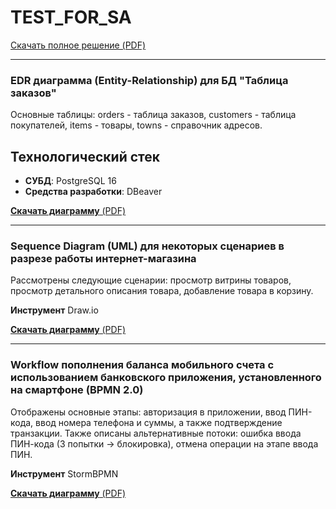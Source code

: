 # TEST_FOR_SA

[Скачать полное решение (PDF)](https://raw.githubusercontent.com/ElenaDanchenko/TEST_FOR_SA/main/Тестовое%20задание%20на%20позицию%20Системный%20аналитик_Данченко_Елена.pdf)

--- 
### EDR диаграмма (Entity-Relationship) для БД "Таблица заказов"

Основные таблицы: orders - таблица заказов, customers - таблица покупателей, items - товары, towns - справочник адресов.

## Технологический стек
- **СУБД**: PostgreSQL 16
- **Средства разработки**:  DBeaver
    
[**Скачать диаграмму** (PDF)](https://raw.githubusercontent.com/ElenaDanchenko/TEST_FOR_SA/blob/main/ERD.png)

--- 
### Sequence Diagram (UML) для некоторых сценариев в разрезе работы интернет-магазина

Рассмотрены следующие сценарии: просмотр витрины товаров, просмотр детального описания товара, добавление товара в корзину.

**Инструмент** Draw.io

[**Скачать диаграмму** (PDF)](https://raw.githubusercontent.com/ElenaDanchenko/TEST_FOR_SA/blob/main/Интернет_магазин_Sequence_D.jpg)

--- 
### Workflow пополнения баланса мобильного счета с использованием банковского приложения, установленного на смартфоне (BPMN 2.0)

Отображены основные этапы: авторизация в приложении, ввод ПИН-кода, ввод номера телефона и суммы, а также подтверждение транзакции. 
Также описаны альтернативные потоки:  ошибка ввода ПИН-кода (3 попытки → блокировка), отмена операции на этапе ввода ПИН.

**Инструмент** StormBPMN

[**Скачать диаграмму** (PDF)](https://raw.githubusercontent.com/ElenaDanchenko/TEST_FOR_SA/blob/main/BPMN%20%D0%B4%D0%B8%D0%B0%D0%B3%D1%80%D0%B0%D0%BC%D0%BC%D0%B0%20%D0%BF%D0%BE%D0%BF%D0%BE%D0%BB%D0%BD%D0%B5%D0%BD%D0%B8%D0%B5%20%D0%B1%D0%B0%D0%BB%D0%B0%D0%BD%D1%81%D0%B0%20%D0%BC%D0%BE%D0%B1%D0%B8%D0%BB%D1%8C%D0%BD%D0%BE%D0%B3%D0%BE%20%D1%82%D0%B5%D0%BB%D0%B5%D1%84%D0%BE%D0%BD%D0%B0.pdf)

